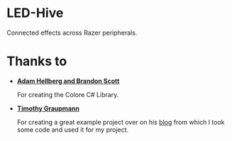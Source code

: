 # LED-Hive
Connected effects across Razer peripherals.

# Thanks to
- **[Adam Hellberg and Brandon Scott](https://github.com/CoraleStudios)**

   For creating the Colore C# Library. 

- **[Timothy Graupmann](https://github.com/tgraupmann)** 

  For creating a great example project over on his [blog](http://tagenigma.com/blog/) from which I took some code and used it for my project.
